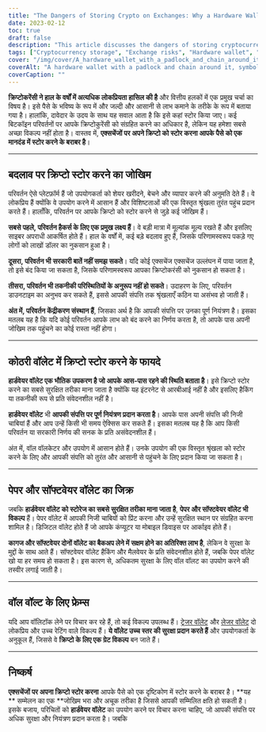```yaml
---
title: "The Dangers of Storing Crypto on Exchanges: Why a Hardware Wallet is Safer"
date: 2023-02-12
toc: true
draft: false
description: "This article discusses the dangers of storing cryptocurrency on exchanges, explaining why it is equivalent to storing money in a mattress, and highlights the benefits of using a hardware wallet for secure storage."
tags: ["Cryptocurrency storage", "Exchange risks", "Hardware wallet", "Cybersecurity", "Investing in crypto", "Safe storage", "Private keys", "Portable wallets", "Government regulation"]
cover: "/img/cover/A_hardware_wallet_with_a_padlock_and_chain_around_it_symbol.png"
coverAlt: "A hardware wallet with a padlock and chain around it, symbolizing the security of storing cryptocurrency in a hardware wallet."
coverCaption: ""
---
```


 **क्रिप्टोकरेंसी ने हाल के वर्षों में अत्यधिक लोकप्रियता हासिल की है** और वित्तीय हलकों में एक प्रमुख चर्चा का विषय है। इसे पैसे के भविष्य के रूप में और जल्दी और आसानी से लाभ कमाने के तरीके के रूप में बताया गया है। हालांकि, दावेदार के उदय के साथ यह सवाल आता है कि इसे कहां स्टोर किया जाए। कई बिटकॉइन परिवर्तनों पर आपके क्रिप्टोकुरेंसी को संग्रहित करने का अधिकार है, लेकिन यह हमेशा सबसे अच्छा विकल्प नहीं होता है। वास्तव में, **एक्सचेंजों पर अपने क्रिप्टो को स्टोर करना आपके पैसे को एक मानदंड में स्टोर करने के बराबर है**।  ______  ## बदलाव पर क्रिप्टो स्टोर करने का जोखिम  परिवर्तन ऐसे प्लेटफ़ॉर्म हैं जो उपयोगकर्ता को शेयर खरीदने, बेचने और व्यापार करने की अनुमति देते हैं। वे लोकप्रिय हैं क्योंकि वे उपयोग करने में आसान हैं और विशिष्टताओं की एक विस्तृत श्रृंखला तुरंत पहुंच प्रदान करते हैं। हालाँकि, परिवर्तन पर आपके क्रिप्टो को स्टोर करने से जुड़े कई जोखिम हैं।  **सबसे पहले, परिवर्तन हैकर्स के लिए एक प्रमुख लक्ष्य हैं**। वे बड़ी मात्रा में मूल्यांक मूल्य रखते हैं और इसलिए साइबर अपराधी आकर्षित होते हैं। हाल के वर्षों में, कई बड़े बदलाव हुए हैं, जिसके परिणामस्वरूप पकड़े गए लोगों को लाखों डॉलर का नुकसान हुआ है।  **दूसरा, परिवर्तन भी सरकारी बातें नहीं समझ सकते**। यदि कोई एक्सचेंज एक्सचेंज उल्लंघन में पाया जाता है, तो इसे बंद किया जा सकता है, जिसके परिणामस्वरूप आपका क्रिप्टोकरंसी को नुकसान हो सकता है।  **तीसरा, परिवर्तन भी तकनीकी परिस्थितियों के अनुरूप नहीं हो सकते**। उदाहरण के लिए, परिवर्तन डाउनटाइम का अनुभव कर सकते हैं, इससे आपकी संपत्ति तक श्रृंखलाएँ कठिन या असंभव हो जाती हैं।  **अंत में, परिवर्तन केंद्रीकरण संस्थान हैं**, जिसका अर्थ है कि आपकी संपत्ति पर उनका पूर्ण नियंत्रण है। इसका मतलब यह है कि यदि कोई परिवर्तन आपके लाभ को बंद करने का निर्णय करता है, तो आपके पास अपनी जोखिम तक पहुंचने का कोई रास्ता नहीं होगा।  ______  ## कोठरी वॉलेट में क्रिप्टो स्टोर करने के फायदे  **हार्डवेयर वॉलेट एक भौतिक उपकरण है जो आपके आस-पास रहने की स्थिति बताता है**। इसे क्रिप्टो स्टोर करने का सबसे सुरक्षित तरीका माना जाता है क्योंकि यह इंटरनेट से आरबीआई नहीं है और इसलिए हैकिंग या तकनीकी रूप से प्रति संवेदनशील नहीं है।  **हार्डवेयर वॉलेट** भी **आपकी संपत्ति पर पूर्ण नियंत्रण प्रदान करता है**। आपके पास अपनी संपत्ति की निजी चाबियां हैं और आप उन्हें किसी भी समय ऐक्सिस कर सकते हैं। इसका मतलब यह है कि आप किसी परिवर्तन या सरकारी निर्णय की सनक के प्रति असंवेदनशील हैं।  अंत में, वॉल वॉलकेटर और उपयोग में आसान होते हैं। उनके उपयोग की एक विस्तृत श्रृंखला को स्टोर करने के लिए और आपकी संपत्ति को तुरंत और आसानी से पहुंचने के लिए प्रदान किया जा सकता है।  ______  ## पेपर और सॉफ्टवेयर वॉलेट का जिक्र  जबकि **हार्डवेयर वॉलेट को स्टोरेज का सबसे सुरक्षित तरीका माना जाता है**, **पेपर और सॉफ्टवेयर वॉलेट भी विकल्प** हैं। पेपर वॉलेट में आपकी निजी चाबियों को प्रिंट करना और उन्हें सुरक्षित स्थान पर संग्रहित करना शामिल है। डिजिटल वॉलेट होते हैं जो आपके कंप्यूटर या मोबाइल डिवाइस पर आर्काइव होते हैं।  **कागज और सॉफ्टवेयर दोनों वॉलेट का बैकअप लेने में सक्षम होने का अतिरिक्त लाभ है**, लेकिन वे सुरक्षा के मुद्दों के साथ आते हैं। सॉफ्टवेयर वॉलेट हैकिंग और मैलवेयर के प्रति संवेदनशील होते हैं, जबकि पेपर वॉलेट खो या हर समय हो सकता है। इस कारण से, अधिकतम सुरक्षा के लिए वॉल वॉलट का उपयोग करने की तस्वीर लगाई जाती है।  ______  ## वॉल वॉल्ट के लिए फ्रेम्स  यदि आप वॉलिटॉक लेने पर विचार कर रहे हैं, तो कई विकल्प उपलब्ध हैं। [ट्रेजर वॉलेट](https://amzn.to/3xfyuEM) और [लेजर वॉलेट](https://amzn.to/3jSMyRE) दो लोकप्रिय और उच्च रेटिंग वाले विकल्प हैं। **ये वॉलेट उच्च स्तर की सुरक्षा प्रदान करते हैं** और उपयोगकर्ता के अनुकूल हैं, जिससे वे **क्रिप्टो के लिए एक ग्रेट विकल्प** बन जाते हैं।  ______  ## निष्कर्ष  **एक्सचेंजों पर अपना क्रिप्टो स्टोर करना** आपके पैसे को एक दृष्टिकोण में स्टोर करने के बराबर है। **यह ** सम्‍मेलन का एक **जोखिम भरा और अचूक तरीका है जिससे आपकी सम्‍मिलित क्षति हो सकती है। इसके बजाय, परिचितों को **हार्डवेयर वॉलेट** का उपयोग करने पर विचार करना चाहिए, जो आपकी संपत्ति पर अधिक सुरक्षा और नियंत्रण प्रदान करता है। जबकि